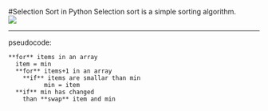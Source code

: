 #Selection Sort in Python
Selection sort is a simple sorting algorithm. 
</br>
![](https://upload.wikimedia.org/wikipedia/commons/b/b0/Selection_sort_animation.gif)
***
pseudocode: 
``` 
**for** items in an array
  item = min 
  **for** items+1 in an array
    **if** items are smallar than min 
          min = item
  **if** min has changed
    than **swap** item and min 
    
